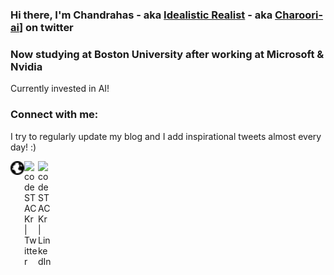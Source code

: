 ### Hi there, I'm Chandrahas - aka [Idealistic Realist][website] - aka [Charoori-ai](https://twitter.com/charoori_ai)] on twitter

### Now studying at Boston University after working at Microsoft & Nvidia
Currently invested in AI!

### Connect with me:

I try to regularly update my blog and I add inspirational tweets almost every day! :)

[<img align="left" alt="codeSTACKr.com" width="22px" src="https://raw.githubusercontent.com/iconic/open-iconic/master/svg/globe.svg" />][website]

[<img align="left" alt="codeSTACKr | Twitter" width="22px" src="https://cdn.jsdelivr.net/npm/simple-icons@v3/icons/twitter.svg" />][twitter]
[<img align="left" alt="codeSTACKr | LinkedIn" width="22px" src="https://cdn.jsdelivr.net/npm/simple-icons@v3/icons/linkedin.svg" />][linkedin]


[website]: https://exorust.github.io/
[twitter]: https://twitter.com/charoori_ai
[linkedin]: https://www.linkedin.com/in/chandrahas-aroori/
